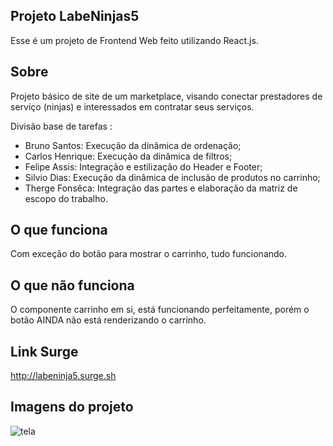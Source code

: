## Projeto LabeNinjas5

Esse é um projeto de Frontend Web feito utilizando React.js.

## Sobre

Projeto básico de site de um marketplace, visando conectar prestadores de serviço (ninjas) e interessados em contratar seus serviços.

Divisão base de tarefas :
- Bruno Santos: Execução da dinâmica de ordenação;
- Carlos Henrique: Execução da dinâmica de filtros;
- Felipe Assis: Integração e estilização do Header e Footer;
- Silvio Dias: Execução da dinâmica de inclusão de produtos no carrinho;
- Therge Fonsêca: Integração das partes e elaboração da matriz de escopo do trabalho.

## O que funciona
Com exceção do botão para mostrar o carrinho, tudo funcionando.

## O que não funciona
O componente carrinho em si, está funcionando perfeitamente, porém o botão AINDA não está renderizando o carrinho.

## Link Surge

http://labeninja5.surge.sh

## Imagens do projeto
![tela](https://user-images.githubusercontent.com/81280346/120034865-128af280-bfd4-11eb-86c4-08bc0293d4f8.jpg)
